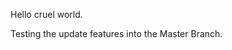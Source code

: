 <!doctype html>
<html>
<head>
<meta charset="UTF-8">
<title>very boring</title>
</head>

<body>
<p> Hello cruel world. </p>
    <p>Testing the update features into the Master Branch.&nbsp;</p>
</body>
</html>
